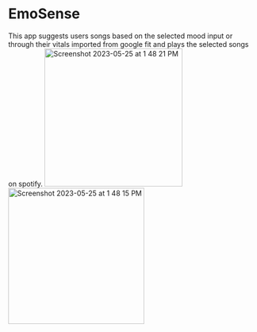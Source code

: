 # EmoSense
This app suggests users songs based on the selected mood input or through their vitals imported from google fit and plays the selected songs on spotify.
<img width="278" alt="Screenshot 2023-05-25 at 1 48 21 PM" src="https://github.com/ashishkamathi/EmoSense/assets/32205608/f5b7ae10-dd93-485d-abb6-d58a9be92040">
<img width="274" alt="Screenshot 2023-05-25 at 1 48 15 PM" src="https://github.com/ashishkamathi/EmoSense/assets/32205608/216b7ac4-d224-44fb-8e91-5f3520fb36e4">

